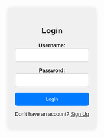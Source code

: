 <!DOCTYPE html>
<html lang="en">
<head>
    <meta charset="UTF-8">
    <meta name="viewport" content="width=device-width, initial-scale=1.0">
    <title>Login and Signup</title>
    <style>
        body {
            font-family: Arial, sans-serif;
            text-align: center;
        }
        .container {
            display: flex;
            justify-content: center;
            align-items: center;
            height: 100vh;
        }
        .form-container {
            background-color: #f0f0f0;
            padding: 20px;
            border-radius: 10px;
            box-shadow: 0 0 10px rgba(0, 0, 0, 0.1);
        }
        .form-container h2 {
            margin-bottom: 20px;
        }
        .form-group {
            margin-bottom: 15px;
        }
        .form-group label {
            display: block;
            font-weight: bold;
        }
        .form-group input {
            width: 100%;
            padding: 10px;
            border: 1px solid #ccc;
            border-radius: 5px;
        }
        .form-group input[type="submit"] {
            background-color: #007bff;
            color: white;
            border: none;
            cursor: pointer;
        }
        .form-group input[type="submit"]:hover {
            background-color: #0056b3;
        }
        .form-group .message {
            color: red;
        }
    </style>
</head>
<body>
    <div class="container">
        <div class="form-container">
            <h2>Login</h2>
            <form action="login.php" method="POST">
                <div class="form-group">
                    <label for="username">Username:</label>
                    <input type="text" id="username" name="username" required>
                </div>
                <div class="form-group">
                    <label for="password">Password:</label>
                    <input type="password" id="password" name="password" required>
                </div>
                <div class="form-group">
                    <input type="submit" value="Login">
                </div>
            </form>
            <p class="message">Don't have an account? <a href="#signup">Sign Up</a></p>
        </div>
    </div>

    <div class="container" id="signup">
        <div class="form-container">
            <h2>Sign Up</h2>
            <form action="signup.php" method="POST">
                <div class="form-group">
                    <label for="newUsername">Username:</label>
                    <input type="text" id="newUsername" name="newUsername" required>
                </div>
                <div class="form-group">
                    <label for="newPassword">Password:</label>
                    <input type="password" id="newPassword" name="newPassword" required>
                </div>
                <div class="form-group">
                    <input type="submit" value="Sign Up">
                </div>
            </form>
            <p class="message">Already have an account? <a href="#login">Login</a></p>
        </div>
    </div>

    <script>
        // Toggle between login and signup forms
        document.addEventListener("DOMContentLoaded", function() {
            document.querySelector(".message a[href='#signup']").addEventListener("click", function() {
                document.getElementById("login").style.display = "none";
                document.getElementById("signup").style.display = "block";
            });
            document.querySelector(".message a[href='#login']").addEventListener("click", function() {
                document.getElementById("signup").style.display = "none";
                document.getElementById("login").style.display = "block";
            });
        });
    </script>
</body>
</html>
